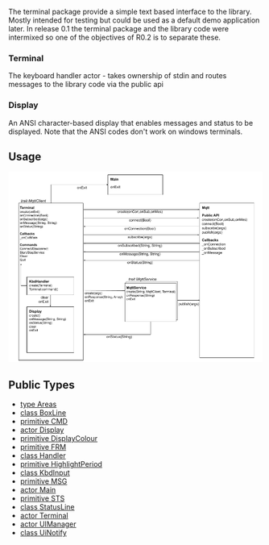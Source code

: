 The terminal package provide a simple text based interface to the library. Mostly intended for testing but 
could be used as a default demo application later. In release 0.1 the terminal package and the library code were intermixed so one of the objectives of R0.2 is to separate these. 

### Terminal ###
The keyboard handler actor - takes ownership of stdin and routes messages to the library code via the public api

### Display ###
An ANSI character-based display that enables messages and status to be displayed. Note that the ANSI
codes don't work on windows terminals.

## Usage ##

![Operation](assets/Interface.png)



## Public Types

* [type Areas](mqtt-terminal-Areas.md)
* [class BoxLine](mqtt-terminal-BoxLine.md)
* [primitive CMD](mqtt-terminal-CMD.md)
* [actor Display](mqtt-terminal-Display.md)
* [primitive DisplayColour](mqtt-terminal-DisplayColour.md)
* [primitive FRM](mqtt-terminal-FRM.md)
* [class Handler](mqtt-terminal-Handler.md)
* [primitive HighlightPeriod](mqtt-terminal-HighlightPeriod.md)
* [class KbdInput](mqtt-terminal-KbdInput.md)
* [primitive MSG](mqtt-terminal-MSG.md)
* [actor Main](mqtt-terminal-Main.md)
* [primitive STS](mqtt-terminal-STS.md)
* [class StatusLine](mqtt-terminal-StatusLine.md)
* [actor Terminal](mqtt-terminal-Terminal.md)
* [actor UIManager](mqtt-terminal-UIManager.md)
* [class UiNotify](mqtt-terminal-UiNotify.md)
